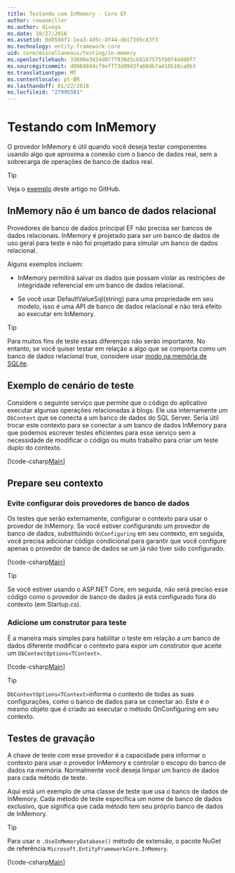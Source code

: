 ```yaml
---
title: Testando com InMemory - Core EF
author: rowanmiller
ms.author: divega
ms.date: 10/27/2016
ms.assetid: 0d0590f1-1ea3-4d5c-8f44-db17395cd3f3
ms.technology: entity-framework-core
uid: core/miscellaneous/testing/in-memory
ms.openlocfilehash: 33690e3424d0777930d3cb8167575fb0f4ddd8f7
ms.sourcegitcommit: d096484dcf9eff73d9943fa60db7a418b10ca0b3
ms.translationtype: MT
ms.contentlocale: pt-BR
ms.lasthandoff: 01/22/2018
ms.locfileid: "27995581"
---
```

# <a name="testing-with-inmemory"></a>Testando com InMemory

O provedor InMemory é útil quando você deseja testar componentes usando algo que aproxima a conexão com o banco de dados real, sem a sobrecarga de operações de banco de dados real.

> [!TIP]  
> Veja o [exemplo](https://github.com/aspnet/EntityFramework.Docs/tree/master/samples/core/Miscellaneous/Testing) deste artigo no GitHub.

## <a name="inmemory-is-not-a-relational-database"></a>InMemory não é um banco de dados relacional

Provedores de banco de dados principal EF não precisa ser bancos de dados relacionais. InMemory é projetado para ser um banco de dados de uso geral para teste e não foi projetado para simular um banco de dados relacional.

Alguns exemplos incluem:
* InMemory permitirá salvar os dados que possam violar as restrições de integridade referencial em um banco de dados relacional.

* Se você usar DefaultValueSql(string) para uma propriedade em seu modelo, isso é uma API de banco de dados relacional e não terá efeito ao executar em InMemory.

> [!TIP]  
> Para muitos fins de teste essas diferenças não serão importante. No entanto, se você quiser testar em relação a algo que se comporta como um banco de dados relacional true, considere usar [modo na memória de SQLite](sqlite.md).

## <a name="example-testing-scenario"></a>Exemplo de cenário de teste

Considere o seguinte serviço que permite que o código do aplicativo executar algumas operações relacionadas à blogs. Ele usa internamente um `DbContext` que se conecta a um banco de dados do SQL Server. Seria útil trocar este contexto para se conectar a um banco de dados InMemory para que podemos escrever testes eficientes para esse serviço sem a necessidade de modificar o código ou muito trabalho para criar um teste duplo do contexto.

[!code-csharp[Main](../../../../samples/core/Miscellaneous/Testing/BusinessLogic/BlogService.cs)]

## <a name="get-your-context-ready"></a>Prepare seu contexto

### <a name="avoid-configuring-two-database-providers"></a>Evite configurar dois provedores de banco de dados

Os testes que serão externamente, configurar o contexto para usar o provedor de InMemory. Se você estiver configurando um provedor de banco de dados, substituindo `OnConfiguring` em seu contexto, em seguida, você precisa adicionar código condicional para garantir que você configure apenas o provedor de banco de dados se um já não tiver sido configurado.

[!code-csharp[Main](../../../../samples/core/Miscellaneous/Testing/BusinessLogic/BloggingContext.cs#OnConfiguring)]

> [!TIP]  
> Se você estiver usando o ASP.NET Core, em seguida, não será preciso esse código como o provedor de banco de dados já está configurado fora do contexto (em Startup.cs).

### <a name="add-a-constructor-for-testing"></a>Adicione um construtor para teste

É a maneira mais simples para habilitar o teste em relação a um banco de dados diferente modificar o contexto para expor um construtor que aceite um `DbContextOptions<TContext>`.

[!code-csharp[Main](../../../../samples/core/Miscellaneous/Testing/BusinessLogic/BloggingContext.cs#Constructors)]

> [!TIP]  
> `DbContextOptions<TContext>`informa o contexto de todas as suas configurações, como o banco de dados para se conectar ao. Este é o mesmo objeto que é criado ao executar o método OnConfiguring em seu contexto.

## <a name="writing-tests"></a>Testes de gravação

A chave de teste com esse provedor é a capacidade para informar o contexto para usar o provedor InMemory e controlar o escopo do banco de dados na memória. Normalmente você deseja limpar um banco de dados para cada método de teste.

Aqui está um exemplo de uma classe de teste que usa o banco de dados de InMemory. Cada método de teste especifica um nome de banco de dados exclusivo, que significa que cada método tem seu próprio banco de dados de InMemory.

>[!TIP]
> Para usar o `.UseInMemoryDatabase()` método de extensão, o pacote NuGet de referência `Microsoft.EntityFrameworkCore.InMemory`.

[!code-csharp[Main](../../../../samples/core/Miscellaneous/Testing/TestProject/InMemory/BlogServiceTests.cs)]
